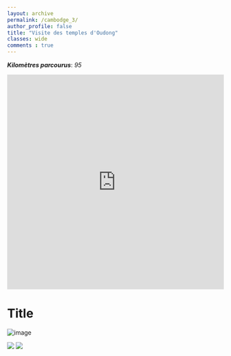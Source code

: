 ```yaml
---
layout: archive
permalink: /cambodge_3/
author_profile: false
title: "Visite des temples d'Oudong"
classes: wide
comments : true
---
```


<!-- jQuery 1.8 or later, 33 KB -->
<script src="https://ajax.googleapis.com/ajax/libs/jquery/1.11.1/jquery.min.js"></script>

<!-- Fotorama from CDNJS, 19 KB -->
<link  href="https://cdnjs.cloudflare.com/ajax/libs/fotorama/4.6.4/fotorama.css" rel="stylesheet">
<script src="https://cdnjs.cloudflare.com/ajax/libs/fotorama/4.6.4/fotorama.js"></script>

***Kilomètres parcourus***: *95*

<iframe src="https://www.google.com/maps/d/u/0/embed?mid=1C6v9O-w8b1pARJ5-GE-tru_xFpVQzNVc" width="100%" height="500" frameBorder="0"></iframe>

# Title

![image](https://drive.google.com/uc?id=1GoI7fF0eeqEvVRNUQTBWeqrYxTRzKNtw)

<div class="fotorama">
  <img src="https://drive.google.com/uc?id=1iVd188a8FYVODVtSMDvL_vs5aCX76SoN">
  <img src="https://drive.google.com/uc?id=1XNC6FTE0BElVShmOgD2beLQv-4UPtbYp">
</div>